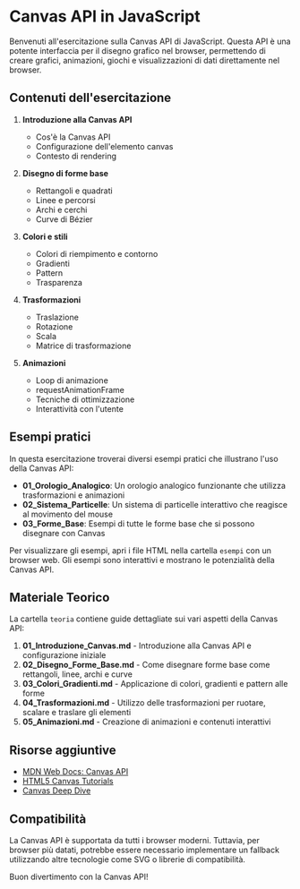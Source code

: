 # Canvas API in JavaScript

Benvenuti all'esercitazione sulla Canvas API di JavaScript. Questa API è una potente interfaccia per il disegno grafico nel browser, permettendo di creare grafici, animazioni, giochi e visualizzazioni di dati direttamente nel browser.

## Contenuti dell'esercitazione

1. **Introduzione alla Canvas API**
   - Cos'è la Canvas API
   - Configurazione dell'elemento canvas
   - Contesto di rendering

2. **Disegno di forme base**
   - Rettangoli e quadrati
   - Linee e percorsi
   - Archi e cerchi
   - Curve di Bézier

3. **Colori e stili**
   - Colori di riempimento e contorno
   - Gradienti
   - Pattern
   - Trasparenza

4. **Trasformazioni**
   - Traslazione
   - Rotazione
   - Scala
   - Matrice di trasformazione

5. **Animazioni**
   - Loop di animazione
   - requestAnimationFrame
   - Tecniche di ottimizzazione
   - Interattività con l'utente

## Esempi pratici

In questa esercitazione troverai diversi esempi pratici che illustrano l'uso della Canvas API:

- **01_Orologio_Analogico**: Un orologio analogico funzionante che utilizza trasformazioni e animazioni
- **02_Sistema_Particelle**: Un sistema di particelle interattivo che reagisce al movimento del mouse
- **03_Forme_Base**: Esempi di tutte le forme base che si possono disegnare con Canvas

Per visualizzare gli esempi, apri i file HTML nella cartella `esempi` con un browser web. Gli esempi sono interattivi e mostrano le potenzialità della Canvas API.

## Materiale Teorico

La cartella `teoria` contiene guide dettagliate sui vari aspetti della Canvas API:

1. **01_Introduzione_Canvas.md** - Introduzione alla Canvas API e configurazione iniziale
2. **02_Disegno_Forme_Base.md** - Come disegnare forme base come rettangoli, linee, archi e curve
3. **03_Colori_Gradienti.md** - Applicazione di colori, gradienti e pattern alle forme
4. **04_Trasformazioni.md** - Utilizzo delle trasformazioni per ruotare, scalare e traslare gli elementi
5. **05_Animazioni.md** - Creazione di animazioni e contenuti interattivi

## Risorse aggiuntive

- [MDN Web Docs: Canvas API](https://developer.mozilla.org/en-US/docs/Web/API/Canvas_API)
- [HTML5 Canvas Tutorials](https://www.html5canvastutorials.com/)
- [Canvas Deep Dive](https://joshondesign.com/p/books/canvasdeepdive/toc.html)

## Compatibilità

La Canvas API è supportata da tutti i browser moderni. Tuttavia, per browser più datati, potrebbe essere necessario implementare un fallback utilizzando altre tecnologie come SVG o librerie di compatibilità.

Buon divertimento con la Canvas API!